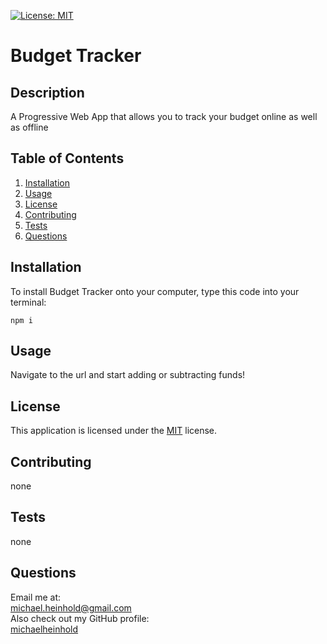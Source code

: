   [![License: MIT](https://img.shields.io/badge/License-MIT-yellow.svg)](https://opensource.org/licenses/MIT)
  # Budget Tracker
  ## Description
  A Progressive Web App that allows you to track your budget online as well as offline
  ## Table of Contents
  1. [Installation](#installation)
  2. [Usage](#usage)
  3. [License](#license)
  4. [Contributing](#contributing)
  5. [Tests](#tests)
  6. [Questions](#questions)

  ## Installation
  To install Budget Tracker onto your computer, type this code into your terminal:
  ```
  npm i
  ```

  ## Usage
  Navigate to the url and start adding or subtracting funds!

  ## License
  
  This application is licensed under the [MIT](https://spdx.org/licenses/MIT.html) license.
  
  ## Contributing
  none

  ## Tests
  none

  ## Questions
  Email me at: \
  [michael.heinhold@gmail.com](michael.heinhold@gmail.com)\
  Also check out my GitHub profile:\
  [michaelheinhold](https://github.com/michaelheinhold)

